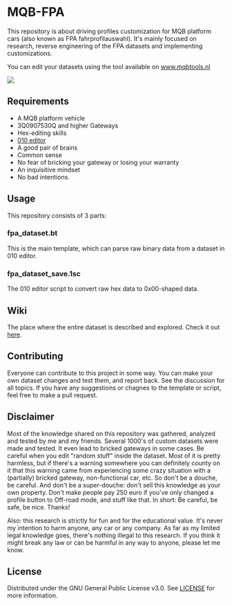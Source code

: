 # MQB-FPA
This repository is about driving profiles customization for MQB platform cars (also known as FPA fahrprofilauswahl). It's mainly focused on research, reverse engineering of the FPA datasets and implementing customizations.

You can edit your datasets using the tool available on www.mqbtools.nl 

![ ](https://github.com/jilleb/MQB-FPA/blob/main/images/header.png?raw=true)

## Requirements
- A MQB platform vehicle
- 3Q0907530Q and higher Gateways
- Hex-editing skills
- [010 editor](https://www.sweetscape.com/010editor/)
- A good pair of brains
- Common sense
- No fear of bricking your gateway or losing your warranty
- An inquisitive mindset
- No bad intentions.

## Usage
This repository consists of 3 parts:

### fpa_dataset.bt
This is the main template, which can parse raw binary data from a dataset in 010 editor.

### fpa_dataset_save.1sc
The 010 editor script to convert raw hex data to 0x00-shaped data.


## Wiki
The place where the entire dataset is described and explored. Check it out [here](../..//wiki).

## Contributing

Everyone can contribute to this project in some way. You can make your own dataset changes and test them, and report back. See the discussion for all topics.  If you have any suggestions or chagnes to the template or script, feel free to make a pull request.

## Disclaimer

Most of the knowledge shared on this repository was gathered, analyzed and tested by me and my friends. Several 1000's of custom datasets were made and tested. It even lead to bricked gateways in some cases. Be careful when you edit "random stuff" inside the dataset. Most of it is pretty harmless, but if there's a warning somewhere you can definitely county on it that this warning came from experiencing some crazy situation with a (partially) bricked gateway, non-functional car, etc. So don't be a douche, be careful. And don't be a super-douche: don't sell this knowledge as your own property. Don't make people pay 250 euro if you've only changed a profile button to Off-road mode, and stuff like that. In short: Be careful, be safe, be nice. Thanks!

Also: this research is strictly for fun and for the educational value. It's never my intention to harm anyone, any car or any company. As far as my limited legal knowledge goes, there's nothing illegal to this research. If you think it might break any law or can be harmful in any way to anyone, please let me know. 

<!-- LICENSE -->
## License

Distributed under the GNU General Public License v3.0. See [LICENSE](https://github.com/jilleb/MQB-FPA/blob/main/LICENSE)	 for more information.



